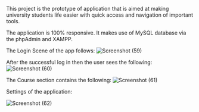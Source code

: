 This project is the prototype of application that is aimed at making university students
life easier with quick access and navigation of important tools.

The application is 100% responsive. It makes use of MySQL database via the phpAdmin and XAMPP.

The Login Scene of the app follows:
![Screenshot (59)](https://user-images.githubusercontent.com/47014703/99156479-d0e6ca00-26c9-11eb-8008-1a03df1f45bb.png)


After the successful log in then the user sees the following:
![Screenshot (60)](https://user-images.githubusercontent.com/47014703/99156553-62563c00-26ca-11eb-9018-3553c79ea7bf.png)


The Course section contains the following:
![Screenshot (61)](https://user-images.githubusercontent.com/47014703/99156589-bfea8880-26ca-11eb-9932-ffefd67e3802.png)



Settings of the application:

![Screenshot (62)](https://user-images.githubusercontent.com/47014703/99156625-1061e600-26cb-11eb-8533-3e9427afa0d2.png)
